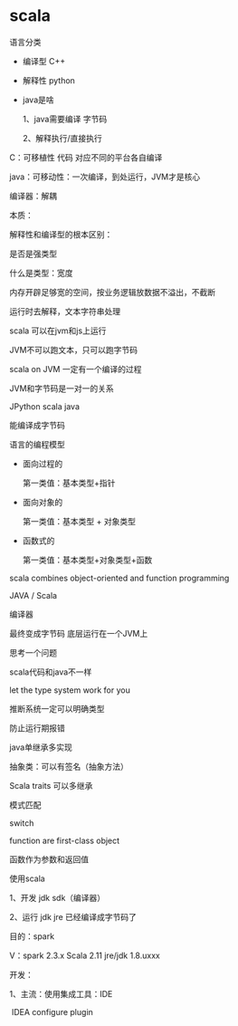# scala

语言分类

- 编译型 C++

- 解释性 python

- java是啥

  1、java需要编译 字节码

  2、解释执行/直接执行

C：可移植性 代码 对应不同的平台各自编译

java：可移动性：一次编译，到处运行，JVM才是核心

编译器：解耦

本质：

解释性和编译型的根本区别：

是否是强类型

什么是类型：宽度

内存开辟足够宽的空间，按业务逻辑放数据不溢出，不截断

运行时去解释，文本字符串处理

scala 可以在jvm和js上运行

JVM不可以跑文本，只可以跑字节码

scala on JVM 一定有一个编译的过程

JVM和字节码是一对一的关系

JPython scala java

能编译成字节码

语言的编程模型

- 面向过程的

  第一类值：基本类型+指针

- 面向对象的

  第一类值：基本类型 + 对象类型

- 函数式的

  第一类值：基本类型+对象类型+函数

scala combines object-oriented and function programming

JAVA / Scala

编译器

最终变成字节码 底层运行在一个JVM上

思考一个问题

scala代码和java不一样

let the type system work for you

推断系统一定可以明确类型

防止运行期报错

java单继承多实现

抽象类：可以有签名（抽象方法）

Scala traits 可以多继承

模式匹配

switch

function are first-class object

函数作为参数和返回值


使用scala

1、开发  jdk  sdk（编译器）

2、运行  jdk jre 已经编译成字节码了

目的：spark

V：spark 2.3.x Scala 2.11 jre/jdk 1.8.uxxx

开发：

1、主流：使用集成工具：IDE

​	IDEA configure plugin